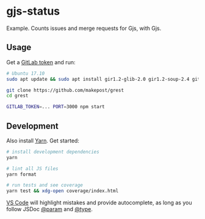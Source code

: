 # gjs-status

Example. Counts issues and merge requests for Gjs, with Gjs.

## Usage

Get a [GitLab token](https://docs.gitlab.com/ee/user/profile/personal_access_tokens.html) and run:

```bash
# Ubuntu 17.10
sudo apt update && sudo apt install gir1.2-glib-2.0 gir1.2-soup-2.4 git gjs npm

git clone https://github.com/makepost/grest
cd grest

GITLAB_TOKEN=... PORT=3000 npm start
```

## Development

Also install [Yarn](https://yarnpkg.com/en/docs/install#linux-tab). Get started:

```bash
# install development dependencies
yarn

# lint all JS files
yarn format

# run tests and see coverage
yarn test && xdg-open coverage/index.html
```

[VS Code](https://code.visualstudio.com/) will highlight mistakes and provide autocomplete, as long as you follow JSDoc [@param](http://usejsdoc.org/tags-param.html) and [@type](http://usejsdoc.org/tags-type.html).
